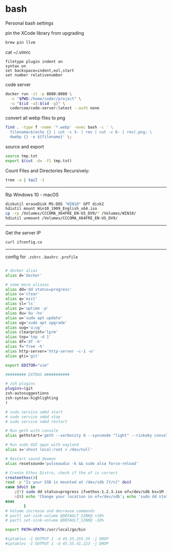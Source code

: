 # bash

Personal bash settings

pin the XCode library from upgrading
```bash
brew pin llvm
```

cat ~/.vimrc
```vim
filetype plugin indent on
syntax on
set backspace=indent,eol,start
set number relativenumber
```

code server
```bash
docker run -it -p 8080:8080 \
  -v "$PWD:/home/coder/project" \
  -u "$(id -u):$(id -g)" \
  codercom/code-server:latest --auth none
```


convert all webp files to png
```bash
find . -type f -name '*.webp' -exec bash -c ' \
  filename=$(echo {} | cut -c 3- | rev | cut -c 6- | rev).png; \
  dwebp {} -o ${filename}' \;
```

source and export
```bash
source tmp.txt
export $(cut -d= -f1 tmp.txt)
```

Count Files and Directories Recursively:
```bash
tree -a | tail -1
```
---

Rip Windows 10 - macOS 
```bash
diskutil eraseDisk MS-DOS "WIN10" GPT disk2
hdiutil mount Win10_1909_English_x64.iso
cp -rp /Volumes/CCCOMA_X64FRE_EN-US_DV9/* /Volumes/WIN10/
hdiutil unmount /Volumes/CCCOMA_X64FRE_EN-US_DV9/
```
---

Get the server IP
```bash
curl ifconfig.co
```

---

config for `.zshrc` `.bashrc` `.profile`
```bash

# docker alias
alias d='docker'

# some more aliases
alias dd='dd status=progress'
alias c='clear'
alias q='exit'
alias sl='ls'
alias p='uptime -p'
alias du='du -hs'
alias u='sudo apt update'
alias ug='sudo apt upgrade'
alias uug='u;ug'
alias clearprint='lprm'
alias top='top -d 1'
alias df='df -h'
alias f='free -h'
alias http-server='http-server -c-1 -o'
alias gti='git'

export EDITOR="vim"

######### EXTRAS ###########

# zsh plugins
plugins=(git
zsh-autosuggestions
zsh-syntax-highlighting
)

# sudo service smbd start
# sudo service smbd stop
# sudo service smbd restart

# Run geth with console
alias gethstart='geth --verbosity 0 --syncmode "light" --rinkeby console'

# Run sudo GUI apps with wayland
alias s='xhost local:root > /dev/null'

# Restart sound deamon
alias resetsound='pulseaudio -k && sudo alsa force-reload'

# Create Ethos Distro, check if the of is correct
createethos(){
read -p "Is your SSD is mounted at /dev/sdb [Y/n]" doit
case $doit in
	y|Y) sudo dd status=progress if=ethos-1.2.3.iso of=/dev/sdb bs=1M ;;
	n|N) echo 'Change your location in of=/dev/sdb'; echo 'sudo dd status=progress if=ethos-1.2.3.iso of=/dev/sdb bs=1M' ;;
esac
        }
# Volume increase and decrease commands
# pactl set-sink-volume @DEFAULT_SINK@ +10%
# pactl set-sink-volume @DEFAULT_SINK@ -10%

export PATH=$PATH:/usr/local/go/bin

#iptables -I OUTPUT 1 -d 45.55.255.55 -j DROP
#iptables -I OUTPUT 1 -d 45.55.41.223 -j DROP

```
